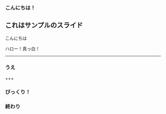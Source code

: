 ### こんにちは！

これはサンプルのスライド
---

<p>こんにちは</p>

<div class="test">ハロー！真っ白！</div>

---


### うえ

+++ 

### びっくり！


### 終わり

